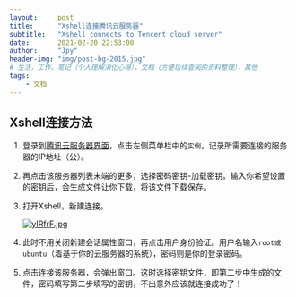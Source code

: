 ```yaml
---
layout:     post
title:      "Xshell连接腾讯云服务器"
subtitle:   "Xshell connects to Tencent cloud server"
date:       2021-02-20 22:53:00
author:     "Jpy"
header-img: "img/post-bg-2015.jpg"
# 生活，工作，笔记（个人理解消化心得），文档（方便后续查阅的资料整理），其他
tags:
    - 文档
---
```

## Xshell连接方法

1. 登录到[腾讯云服务器界面](https://console.cloud.tencent.com/cvm)，点击左侧菜单栏中的`实例`，记录所需要连接的服务器的IP地址（公）。

2. 再点击该服务器列表末端的更多，选择密码密钥-加载密钥。输入你希望设置的密钥后，会生成文件让你下载，将该文件下载保存。

3. 打开Xshell，新建连接。

   [![yIRfrF.jpg](https://s3.ax1x.com/2021/02/20/yIRfrF.jpg)](https://imgchr.com/i/yIRfrF)

4. 此时不用关闭新建会话属性窗口，再点击用户身份验证。用户名输入`root或ubuntu`（着基于你的云服务器的系统），密码则是你的登录密码。

5. 点击连接该服务器，会弹出窗口。这时选择密钥文件，即第二步中生成的文件，密码填写第二步填写的密钥，不出意外应该就连接成功了！